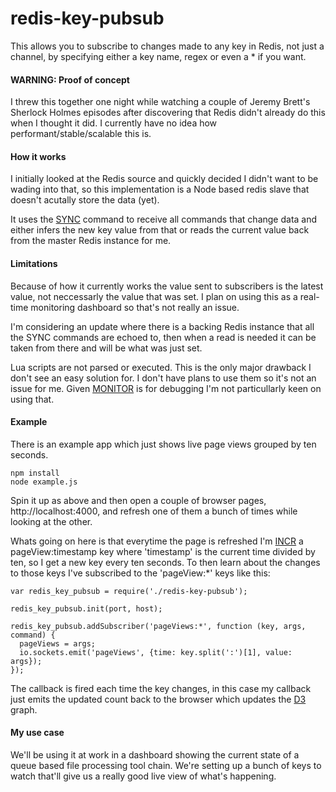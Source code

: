 redis-key-pubsub
================

This allows you to subscribe to changes made to any key in Redis, not just a channel, by specifying either a key name, regex or even a * if you want.


#### WARNING: Proof of concept

I threw this together one night while watching a couple of Jeremy Brett's Sherlock Holmes episodes after discovering that Redis didn't already do this when I thought it did. I currently have no idea how performant/stable/scalable this is.


#### How it works

I initially looked at the Redis source and quickly decided I didn't want to be wading into that, so this implementation is a Node based redis slave that doesn't acutally store the data (yet).

It uses the [SYNC](http://redis.io/commands/sync) command to receive all commands that change data and either infers the new key value from that or reads the current value back from the master Redis instance for me.


#### Limitations

Because of how it currently works the value sent to subscribers is the latest value, not neccessarly the value that was set. I plan on using this as a real-time monitoring dashboard so that's not really an issue.

I'm considering an update where there is a backing Redis instance that all the SYNC commands are echoed to, then when a read is needed it can be taken from there and will be what was just set.

Lua scripts are not parsed or executed. This is the only major drawback I don't see an easy solution for. I don't have plans to use them so it's not an issue for me. Given [MONITOR](http://redis.io/commands/monitor) is for debugging I'm not particullarly keen on using that.


#### Example

There is an example app which just shows live page views grouped by ten seconds.

    npm install
    node example.js

Spin it up as above and then open a couple of browser pages, http://localhost:4000, and refresh one of them a bunch of times while looking at the other.

Whats going on here is that everytime the page is refreshed I'm [INCR](http://redis.io/commands/incr) a pageView:timestamp key where 'timestamp' is the current time divided by ten, so I get a new key every ten seconds. To then learn about the changes to those keys I've subscribed to the 'pageView:*' keys like this:


    var redis_key_pubsub = require('./redis-key-pubsub');

    redis_key_pubsub.init(port, host);

    redis_key_pubsub.addSubscriber('pageViews:*', function (key, args, command) {
      pageViews = args;
      io.sockets.emit('pageViews', {time: key.split(':')[1], value: args});
    });

The callback is fired each time the key changes, in this case my callback just emits the updated count back to the browser which updates the [D3](http://d3js.org/) graph.


#### My use case

We'll be using it at work in a dashboard showing the current state of a queue based file processing tool chain. We're setting up a bunch of keys to watch that'll give us a really good live view of what's happening.







